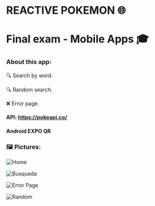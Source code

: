 # REACTIVE POKEMON 🌐

# Final exam - Mobile Apps 🎓


### About this app: 

🔍 Search by word.  

🔍 Random search.  

❌ Error page. 

#### API: https://pokeapi.co/  
#### Android EXPO QR

### 🖼 Pictures: 
![Home](https://user-images.githubusercontent.com/70921504/128800295-a4ccdc64-6dd6-4fd1-9005-ee2ee02ca824.jpg) 

![Busqueda](https://user-images.githubusercontent.com/70921504/128800518-ae4a0e8f-84f5-49dc-82b5-1d17112daada.jpg) 

![Error Page](https://user-images.githubusercontent.com/70921504/128800528-cf2ba09e-8a91-4d57-b6fc-bd514122c54e.jpg) 

![Random](https://user-images.githubusercontent.com/70921504/128800551-e9cc0172-00aa-488a-9c62-0832c2e690f4.jpg)

